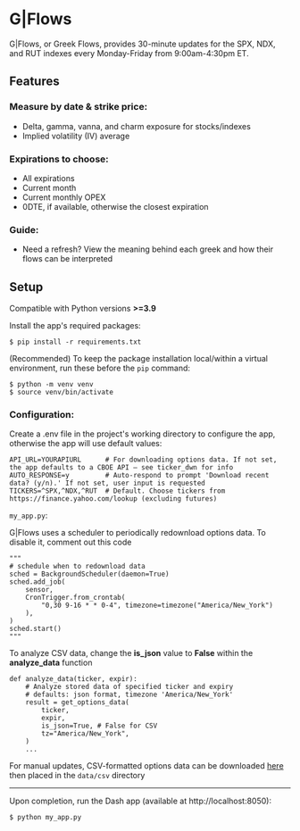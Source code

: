 # G|Flows

G|Flows, or Greek Flows, provides 30-minute updates for the SPX, NDX, and RUT indexes every Monday-Friday from 9:00am-4:30pm ET.

## Features

### Measure by date & strike price:

- Delta, gamma, vanna, and charm exposure for stocks/indexes
- Implied volatility (IV) average

### Expirations to choose:

- All expirations
- Current month
- Current monthly OPEX
- 0DTE, if available, otherwise the closest expiration

### Guide:

- Need a refresh? View the meaning behind each greek and how their flows can be interpreted

## Setup

Compatible with Python versions **>=3.9**

Install the app's required packages:

```{.sourceCode .bash}
$ pip install -r requirements.txt
```

(Recommended) To keep the package installation local/within a virtual environment, run these before the `pip` command:

```{.sourceCode .bash}
$ python -m venv venv
$ source venv/bin/activate
```

### Configuration:

Create a .env file in the project's working directory to configure the app, otherwise the app will use default values:

```dosini
API_URL=YOURAPIURL      # For downloading options data. If not set, the app defaults to a CBOE API — see ticker_dwn for info
AUTO_RESPONSE=y         # Auto-respond to prompt 'Download recent data? (y/n).' If not set, user input is requested
TICKERS=^SPX,^NDX,^RUT  # Default. Choose tickers from https://finance.yahoo.com/lookup (excluding futures)
```

`my_app.py`:

G|Flows uses a scheduler to periodically redownload options data. To disable it, comment out this code

```
"""
# schedule when to redownload data
sched = BackgroundScheduler(daemon=True)
sched.add_job(
    sensor,
    CronTrigger.from_crontab(
        "0,30 9-16 * * 0-4", timezone=timezone("America/New_York")
    ),
)
sched.start()
"""
```

To analyze CSV data, change the **is_json** value to **False** within the **analyze_data** function

```
def analyze_data(ticker, expir):
    # Analyze stored data of specified ticker and expiry
    # defaults: json format, timezone 'America/New_York'
    result = get_options_data(
        ticker,
        expir,
        is_json=True, # False for CSV
        tz="America/New_York",
    )
    ...
```

For manual updates, CSV-formatted options data can be downloaded [here](https://www.cboe.com/delayed_quotes/cboe/quote_table) then placed in the `data/csv` directory

---

Upon completion, run the Dash app (available at http://localhost:8050):

```{.sourceCode .bash}
$ python my_app.py
```
